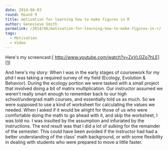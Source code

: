 ```yaml
---
date: 2014-06-03
round: Round 9
title: motivation for learning how to make figures in R
author: Genevieve Smith
permalink: /2014/06/motivation-for-learning-how-to-make-figures-in-r/
tags:
  - Motivation
  - Video
---
```

Here's my screencast:[ http://www.youtube.com/watch?v=ZxVLGZo7hLE][1]

And here's my story: When I was in the early stages of coursework for my phd I was taking a required survey of my field (Ecology, Evolution & Behavior). During the ecology portion we were tasked with a small project that involved doing a bit of matrix multiplication. Our instructor assumed we weren't really smart enough to remember back to our high school/undergrad math courses, and essentially told us as much. So we were supposed to use a kind of worksheet for calculating the values we needed. When I asked if it would be alright for those of us who were comfortable doing the math to go ahead with it, and skip the worksheet, I was told no. I was insulted by the assumption and infuriated by the instructions. The end result was that I did a lot of sulking for the remainder of the semester. This could have been avoided if the instructor had had a better understanding of the class' math background, or with some flexibility in dealing with students who were prepared to move a little faster.

 [1]: http://www.youtube.com/watch?v=ZxVLGZo7hLE

